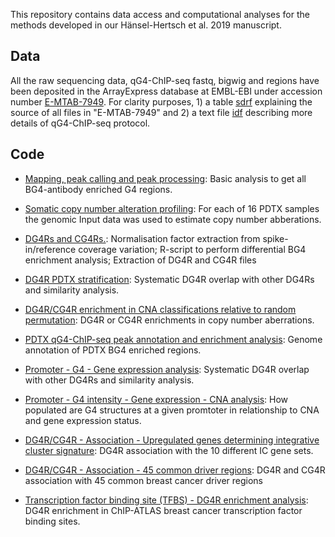 This repository contains data access and computational analyses for the methods developed in our Hänsel-Hertsch et al. 2019 manuscript.

## Data

All the raw sequencing data, qG4-ChIP-seq fastq, bigwig and regions have been deposited in the ArrayExpress database at EMBL-EBI under accession number [E-MTAB-7949](https://www.ebi.ac.uk/arrayexpress/experiments/E-MTAB-7949). For clarity purposes, 1) a table [sdrf](sdrf.tsv) explaining the source of all files in "E-MTAB-7949" and 2) a text file [idf](idf.tsv) describing more details of qG4-ChIP-seq protocol.


## Code

- [Mapping, peak calling and peak processing](Mapping_peak.calling_and_peak.processing.txt): Basic analysis to get all BG4-antibody enriched G4 regions.

- [Somatic copy number alteration profiling](Somatic.copy.number.alteration.profiling.txt): For each of 16 PDTX samples the genomic Input data was used to estimate copy number abberations.

- [DG4Rs and CG4Rs.](DG4Rs.and.CG4Rs.txt): Normalisation factor extraction from spike-in/reference coverage variation; R-script to perform differential BG4 enrichment analysis; Extraction of DG4R and CG4R files

- [DG4R PDTX stratification](DG4R.PDTX.stratification.txt): Systematic DG4R overlap with other DG4Rs and similarity analysis.

- [DG4R/CG4R enrichment in CNA classifications relative to random permutation](/DG4R.CG4R.enrichment.in.CNA.classifications.relative.to.random.permutation.txt): DG4R or CG4R enrichments in copy number aberrations.

- [PDTX qG4-ChIP-seq peak annotation and enrichment analysis](PDTX.qG4-ChIP-seq.peak.annotation.and.enrichment.analysis.txt): Genome annotation of PDTX BG4 enriched regions.

- [Promoter - G4 - Gene expression analysis](Promoter.G4.Gene.expression.analysis.txt): Systematic DG4R overlap with other DG4Rs and similarity analysis.

- [Promoter - G4 intensity - Gene expression - CNA analysis](Promoter.G4.intensity.Gene.expression.CNA.analysis.txt): How populated are G4 structures at a given promtoter in relationship to CNA and gene expression status.  

- [DG4R/CG4R - Association - Upregulated genes determining integrative cluster signature](DG4R.CG4R.Association.Upregulated.genes.determining.integrative.cluster.signature.txt): DG4R association with the 10 different IC gene sets.

- [DG4R/CG4R - Association - 45 common driver regions](DG4R.CG4R.Association.45.common.driver.regions.txt): DG4R and CG4R association with 45 common breast cancer driver regions

- [Transcription factor binding site (TFBS) - DG4R enrichment analysis](Transcription.factor.binding.site.(TFBS).DG4R.enrichment.analysis.txt): DG4R enrichment in ChIP-ATLAS breast cancer transcription factor binding sites. 

















